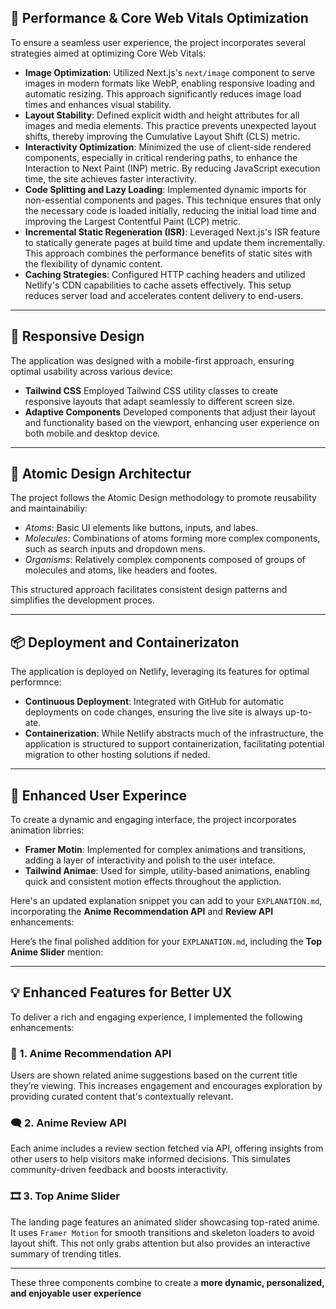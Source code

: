 ## 🚀 Performance & Core Web Vitals Optimization

To ensure a seamless user experience, the project incorporates several strategies aimed at optimizing Core Web Vitals:

- **Image Optimization**: Utilized Next.js's `next/image` component to serve images in modern formats like WebP, enabling responsive loading and automatic resizing. This approach significantly reduces image load times and enhances visual stability.
- **Layout Stability**: Defined explicit width and height attributes for all images and media elements. This practice prevents unexpected layout shifts, thereby improving the Cumulative Layout Shift (CLS) metric.
- **Interactivity Optimization**: Minimized the use of client-side rendered components, especially in critical rendering paths, to enhance the Interaction to Next Paint (INP) metric. By reducing JavaScript execution time, the site achieves faster interactivity.
- **Code Splitting and Lazy Loading**: Implemented dynamic imports for non-essential components and pages. This technique ensures that only the necessary code is loaded initially, reducing the initial load time and improving the Largest Contentful Paint (LCP) metric.
- **Incremental Static Regeneration (ISR)**: Leveraged Next.js's ISR feature to statically generate pages at build time and update them incrementally. This approach combines the performance benefits of static sites with the flexibility of dynamic content.
- **Caching Strategies**: Configured HTTP caching headers and utilized Netlify's CDN capabilities to cache assets effectively. This setup reduces server load and accelerates content delivery to end-users.

---

## 📱 Responsive Design

The application was designed with a mobile-first approach, ensuring optimal usability across various device:

- **Tailwind CSS** Employed Tailwind CSS utility classes to create responsive layouts that adapt seamlessly to different screen size.
- **Adaptive Components** Developed components that adjust their layout and functionality based on the viewport, enhancing user experience on both mobile and desktop device.

---

## 🧱 Atomic Design Architectur

The project follows the Atomic Design methodology to promote reusability and maintainabiliy:

- _*Atoms*_: Basic UI elements like buttons, inputs, and labes.
- _*Molecules*_: Combinations of atoms forming more complex components, such as search inputs and dropdown mens.
- _*Organisms*_: Relatively complex components composed of groups of molecules and atoms, like headers and footes.

This structured approach facilitates consistent design patterns and simplifies the development proces.

---

## 📦 Deployment and Containerizaton

The application is deployed on Netlify, leveraging its features for optimal performnce:

- **Continuous Deployment**: Integrated with GitHub for automatic deployments on code changes, ensuring the live site is always up-to-ate.
- **Containerization**: While Netlify abstracts much of the infrastructure, the application is structured to support containerization, facilitating potential migration to other hosting solutions if neded.

---

## 🎨 Enhanced User Experince

To create a dynamic and engaging interface, the project incorporates animation librries:

- **Framer Motin**: Implemented for complex animations and transitions, adding a layer of interactivity and polish to the user inteface.
- **Tailwind Animae**: Used for simple, utility-based animations, enabling quick and consistent motion effects throughout the appliction.

Here's an updated explanation snippet you can add to your `EXPLANATION.md`, incorporating the **Anime Recommendation API** and **Review API** enhancements:

Here’s the final polished addition for your `EXPLANATION.md`, including the **Top Anime Slider** mention:

---

## 💡 Enhanced Features for Better UX

To deliver a rich and engaging experience, I implemented the following enhancements:

### 🎯 1. Anime Recommendation API

Users are shown related anime suggestions based on the current title they’re viewing. This increases engagement and encourages exploration by providing curated content that's contextually relevant.

### 🗨️ 2. Anime Review API

Each anime includes a review section fetched via API, offering insights from other users to help visitors make informed decisions. This simulates community-driven feedback and boosts interactivity.

### 🎞️ 3. Top Anime Slider

The landing page features an animated slider showcasing top-rated anime. It uses `Framer Motion` for smooth transitions and skeleton loaders to avoid layout shift. This not only grabs attention but also provides an interactive summary of trending titles.

---

These three components combine to create a **more dynamic, personalized, and enjoyable user experience**
